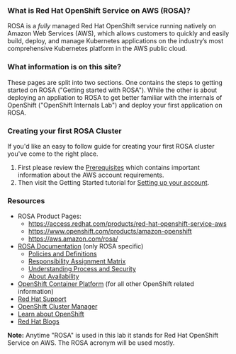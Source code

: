 <!---## Red Hat OpenShift Service on AWS (ROSA) information pages-->

### What is Red Hat OpenShift Service on AWS (ROSA)?
ROSA is a _fully_ managed Red Hat OpenShift service running natively on Amazon Web Services (AWS), which allows customers to quickly and easily build, deploy, and manage Kubernetes applications on the industry’s most comprehensive Kubernetes platform in the AWS public cloud. 

### What information is on this site?
These pages are split into two sections. One contains the steps to getting started on ROSA ("Getting started with ROSA").  While the other is about deploying an appliation to ROSA to get better familiar with the internals of OpenShift ("OpenShift Internals Lab") and deploy your first application on ROSA.

### Creating your first ROSA Cluster
If you'd like an easy to follow guide for creating your first ROSA cluster you've come to the right place.

1. First please review the [Prerequisites](https://docs.openshift.com/rosa/rosa_getting_started/rosa-aws-prereqs.html) which contains important information about the AWS account requirements.  
1. Then visit the Getting Started tutorial for [Setting up your account](rosa/1-account_setup.md).

### Resources

* ROSA Product Pages: 
	* <https://access.redhat.com/products/red-hat-openshift-service-aws>
    * <https://www.openshift.com/products/amazon-openshift>
    * <https://aws.amazon.com/rosa/>
* [ROSA Documentation](https://docs.openshift.com/rosa/welcome/index.html) (only ROSA specific)
	- [Policies and Definitions](https://docs.openshift.com/rosa/rosa_policy/rosa-service-definition.html)
    - [Responsibility Assignment Matrix](https://docs.openshift.com/rosa/rosa_policy/rosa-policy-responsibility-matrix.html)
    - [Understanding Process and Security](https://docs.openshift.com/rosa/rosa_policy/rosa-policy-process-security.html)
    - [About Availability](https://docs.openshift.com/rosa/rosa_policy/rosa-policy-understand-availability.html)
* [OpenShift Container Platform](https://docs.openshift.com/container-platform/4.7/welcome/index.html) (for all other OpenShift related information)
* [Red Hat Support](https://support.redhat.com)
* [OpenShift Cluster Manager](https://cloud.redhat.com/OpenShift)
* [Learn about OpenShift](https://learn.openshift.com)
* [Red Hat Blogs](https://www.redhat.com/en/blog)


**Note:** Anytime "ROSA" is used in this lab it stands for Red Hat OpenShift Service on AWS. The ROSA acronym will be used mostly.
